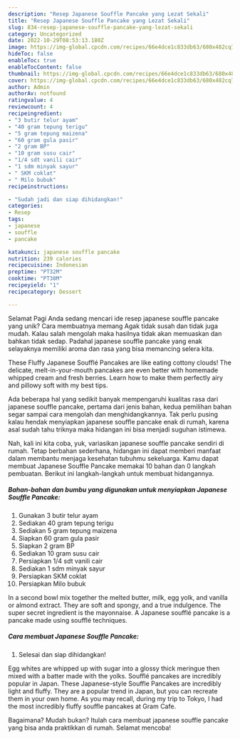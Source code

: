 ```yaml
---
description: "Resep Japanese Souffle Pancake yang Lezat Sekali"
title: "Resep Japanese Souffle Pancake yang Lezat Sekali"
slug: 834-resep-japanese-souffle-pancake-yang-lezat-sekali
category: Uncategorized
date: 2022-10-29T08:53:13.180Z
image: https://img-global.cpcdn.com/recipes/66e4dce1c833db63/680x482cq70/japanese-souffle-pancake-foto-resep-utama.jpg
hideToc: false
enableToc: true
enableTocContent: false
thumbnail: https://img-global.cpcdn.com/recipes/66e4dce1c833db63/680x482cq70/japanese-souffle-pancake-foto-resep-utama.jpg
cover: https://img-global.cpcdn.com/recipes/66e4dce1c833db63/680x482cq70/japanese-souffle-pancake-foto-resep-utama.jpg
author: Admin
authorAv: notfound
ratingvalue: 4
reviewcount: 4
recipeingredient:
- "3 butir telur ayam"
- "40 gram tepung terigu"
- "5 gram tepung maizena"
- "60 gram gula pasir"
- "2 gram BP"
- "10 gram susu cair"
- "1/4 sdt vanili cair"
- "1 sdm minyak sayur"
- " SKM coklat"
- " Milo bubuk"
recipeinstructions:

- "Sudah jadi dan siap dihidangkan!"
categories:
- Resep
tags:
- japanese
- souffle
- pancake

katakunci: japanese souffle pancake 
nutrition: 239 calories
recipecuisine: Indonesian
preptime: "PT32M"
cooktime: "PT38M"
recipeyield: "1"
recipecategory: Dessert

---
```



Selamat Pagi Anda sedang mencari ide resep japanese souffle pancake yang unik? Cara membuatnya memang Agak tidak susah dan tidak juga mudah. Kalau salah mengolah maka hasilnya tidak akan memuaskan dan bahkan tidak sedap. Padahal japanese souffle pancake yang enak selayaknya memiliki aroma dan rasa yang bisa memancing selera kita.


These Fluffy Japanese Soufflé Pancakes are like eating cottony clouds! The delicate, melt-in-your-mouth pancakes are even better with homemade whipped cream and fresh berries. Learn how to make them perfectly airy and pillowy soft with my best tips.

Ada beberapa hal yang sedikit banyak mempengaruhi kualitas rasa dari japanese souffle pancake, pertama dari jenis bahan, kedua pemilihan bahan segar sampai cara mengolah dan menghidangkannya. Tak perlu pusing kalau hendak menyiapkan japanese souffle pancake enak di rumah, karena asal sudah tahu triknya maka hidangan ini bisa menjadi suguhan istimewa.


Nah, kali ini kita coba, yuk, variasikan japanese souffle pancake sendiri di rumah. Tetap berbahan sederhana, hidangan ini dapat memberi manfaat dalam membantu menjaga kesehatan tubuhmu sekeluarga. Kamu dapat membuat Japanese Souffle Pancake memakai 10 bahan dan 0 langkah pembuatan. Berikut ini langkah-langkah untuk membuat hidangannya.

<!--inarticleads1-->

##### Bahan-bahan dan bumbu yang digunakan untuk menyiapkan Japanese Souffle Pancake:

1. Gunakan 3 butir telur ayam
1. Sediakan 40 gram tepung terigu
1. Sediakan 5 gram tepung maizena
1. Siapkan 60 gram gula pasir
1. Siapkan 2 gram BP
1. Sediakan 10 gram susu cair
1. Persiapkan 1/4 sdt vanili cair
1. Sediakan 1 sdm minyak sayur
1. Persiapkan  SKM coklat
1. Persiapkan  Milo bubuk


In a second bowl mix together the melted butter, milk, egg yolk, and vanilla or almond extract. They are soft and spongy, and a true indulgence. The super secret ingredient is the mayonnaise. A Japanese soufflé pancake is a pancake made using soufflé techniques. 

<!--inarticleads2-->

##### Cara membuat Japanese Souffle Pancake:


1. Selesai dan siap dihidangkan!

Egg whites are whipped up with sugar into a glossy thick meringue then mixed with a batter made with the yolks. Soufflé pancakes are incredibly popular in Japan. These Japanese-style Souffle Pancakes are incredibly light and fluffy. They are a popular trend in Japan, but you can recreate them in your own home. As you may recall, during my trip to Tokyo, I had the most incredibly fluffy souffle pancakes at Gram Cafe. 

Bagaimana? Mudah bukan? Itulah cara membuat japanese souffle pancake yang bisa anda praktikkan di rumah. Selamat mencoba!
